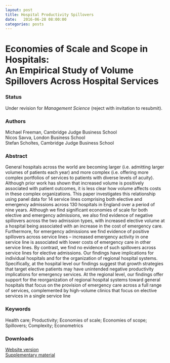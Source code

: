```yaml
---
layout: post
title: Hospital Productivity Spillovers
date:   2016-06-28 08:00:00
categories: posts
---
```


<h1 id="title">Economies of Scale and Scope in Hospitals:<br/>An Empirical Study of Volume Spillovers Across Hospital Services</h1>

### Status

Under revision for *Management Science* (reject with invitation to resubmit).

### Authors

Michael Freeman, Cambridge Judge Business School<br>
Nicos Savva, London Business School<br>
Stefan Scholtes, Cambridge Judge Business School

### Abstract

General hospitals across the world are becoming larger (i.e. admitting larger volumes of patients each year) and more complex (i.e. offering more complex portfolios of services to patients with diverse levels of acuity). Although prior work has shown that increased volume is positively associated with patient outcomes, it is less clear how volume affects costs in these complex organizations. This paper investigates this relationship using panel data for 14 service lines comprising both elective and emergency admissions across 130 hospitals in England over a period of nine years. Although we find significant economies of scale for both elective and emergency admissions, we also find evidence of negative spillovers across the two admission types, with increased elective volume at a hospital being associated with an increase in the cost of emergency care. Furthermore, for emergency admissions we find evidence of positive spillovers across service lines – increased emergency activity in one service line is associated with lower costs of emergency care in other service lines. By contrast, we find no evidence of such spillovers across service lines for elective admissions. Our findings have implications for individual hospitals and for the organization of regional hospital systems. Specifically, at the hospital level our findings suggest that growth strategies that target elective patients may have unintended negative productivity implications for emergency services. At the regional level, our findings offer support for the reorganization of regional hospital systems toward general hospitals that focus on the provision of emergency care across a full range of services, complemented by high-volume clinics that focus on elective services in a single service line

### Keywords

Health care; Productivity; Economies of scale; Economies of scope; Spillovers; Complexity; Econometrics

### Downloads

[Website version](/research/articles/hospitalscalescope_june2016.pdf)<br>
[Supplementary material](/research/articles/supplementary_hospitalscalescope_june2016.pdf)